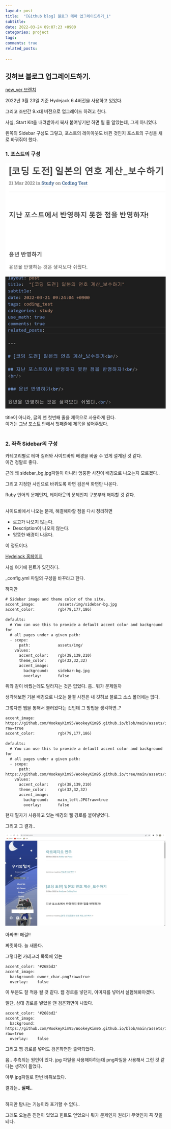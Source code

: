 ```yaml
---
layout: post
title:  "[Github blog] 블로그 테마 업그레이드하기_1"
subtitle: 
date: 2022-03-24 09:07:23 +0900
categories: project
tags:
comments: true
related_posts:

---
```


## 깃허브 블로그 업그레이드하기.

[new_ver 브랜치](https://github.com/WookeyKim95/WookeyKim95.github.io/tree/new_ver)

2022년 3월 23일 기준 Hydejack 6.4버전을 사용하고 있었다.<br/>

그리고 조만간 9.x대 버전으로 업그레이드 하려고 한다.<br/>

사실, Start Kit을 내려받아서 복사 붙여넣기만 하면 될 줄 알았는데, 그게 아니었다.<br/>

왼쪽의 Sidebar 구성도 그렇고, 포스트의 레이아웃도 바뀐 것인지 포스트의 구성을 새로 바꿔줘야 했다.<br/>

### 1. 포스트의 구성<br/>

![포스트구성1](https://github.com/WookeyKim95/WookeyKim95.github.io/blob/main/assets/img/project/2022-03-24_upgrade_1.jpg?raw=true)
<br/>

![포스트구성2](https://github.com/WookeyKim95/WookeyKim95.github.io/blob/main/assets/img/project/2022-03-24_upgrade_2.jpg?raw=true)
<br/>

title이 아니라, 글의 맨 첫번째 줄을 제목으로 사용하게 된다.<br/>
이거는 그냥 포스트 안에서 첫째줄에 제목을 넣어주었다.<br/>
<br/>

### 2. 좌측 Sidebar의 구성<br/>

카테고리별로 테마 컬러와 사이드바의 배경을 바꿀 수 있게 설계된 것 같다.<br/>
이건 정말로 좋다.<br/>

근데 왜 sidebar_bg.jpg파일이 아니라 엉뚱한 사진이 배경으로 나오는지 모르겠다..<br/>

그리고 지정한 사진으로 바뀌도록 하면 검은색 화면만 나온다.<br/>

Ruby 언어의 문제인지, 레이아웃의 문제인지 구분부터 해야할 것 같다.<br/>
<br/>

사이드바에서 나오는 문제, 해결해야할 점을 다시 정리하면

- 로고가 나오지 않는다.
- Description이 나오지 않는다.
- 엉뚱한 배경이 나온다.

이 정도이다.<br/>

[Hydejack 홈페이지](https://hydejack.com/docs/config/)

사실 여기에 힌트가 있긴하다.

_config.yml 파일의 구성을 바꾸라고 한다.<br/>

하지만

```
# Sidebar image and theme color of the site.
accent_image:          /assets/img/sidebar-bg.jpg
accent_color:          rgb(79,177,186)

defaults:
  # You can use this to provide a default accent color and background for
  # all pages under a given path:
  - scope:
      path:            assets/img/
    values:
      accent_color:    rgb(38,139,210)
      theme_color:     rgb(32,32,32)
      accent_image:    
        background:    sidebar-bg.jpg
        overlay:       false
```

위와 같이 바꿨는데도 달라지는 것은 없었다. 흠.. 뭐가 문제일까<br/>

생각해보면 기본 배경으로 나오는 물결 사진은 내 깃허브 블로그 소스 폴더에는 없다.<br/>

그렇다면 웹을 통해서 불러왔다는 것인데 그 방법을 생각하면..?<br/>

```
accent_image:          https://github.com/WookeyKim95/WookeyKim95.github.io/blob/main/assets/img/main_left.JPG?raw=true
accent_color:          rgb(79,177,186)

defaults:
  # You can use this to provide a default accent color and background for
  # all pages under a given path:
  - scope:
      path:            https://github.com/WookeyKim95/WookeyKim95.github.io/tree/main/assets/img/
    values:
      accent_color:    rgb(38,139,210)
      theme_color:     rgb(32,32,32)
      accent_image:    
        background:    main_left.JPG?raw=true
        overlay:       false
```

현재 필자가 사용하고 있는 배경의 웹 경로를 붙여넣었다.<br/>

그리고 그 결과..<br/>

![성공!](https://github.com/WookeyKim95/WookeyKim95.github.io/blob/main/assets/img/project/2022-03-24_upgrade_3.jpg?raw=true)

아싸!!!! 해결!!<br/>

짜릿하다. 늘 새롭다.<br/>

그렇다면 카테고리 목록에 있는<br/>

```
accent_color: '#268bd2'
accent_image:
  background: owner_char.png?raw=true
  overlay:    false
```

이 부분도 잘 적용 될 것 같다. 웹 경로를 넣던지, 이미지를 넣어서 실험해봐야겠다.<br/>

일단, 상대 경로를 넣었을 땐 검은화면이 나왔다.<br/>

```
accent_color: '#268bd2'
accent_image:
  background: https://github.com/WookeyKim95/WookeyKim95.github.io/blob/main/assets/img/owner_char.png?raw=true
  overlay:    false
```
그리고 웹 경로를 넣어도 검은화면만 출력되었다.<br/>

음.. 추측되는 원인이 있다. jpg 파일을 사용해야하는데 png파일을 사용해서 그런 것 같다는 생각이 들었다.<br/>

아무 jpg파일로 한번 바꿔보았다.<br/>

결과는.. **실패..**<br/>
<br/>

하지만 탐나는 기능이라 포기할 수 없다..<br/>

그래도 오늘은 진전이 있었고 힌트도 얻었으니 뭐가 문제인지 원리가 무엇인지 꼭 찾을테다.<br/>

